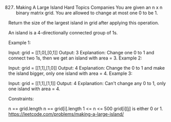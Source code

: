 827. Making A Large Island
Hard
Topics
Companies
You are given an n x n binary matrix grid. You are allowed to change at most one 0 to be 1.

Return the size of the largest island in grid after applying this operation.

An island is a 4-directionally connected group of 1s.

 

Example 1:

Input: grid = [[1,0],[0,1]]
Output: 3
Explanation: Change one 0 to 1 and connect two 1s, then we get an island with area = 3.
Example 2:

Input: grid = [[1,1],[1,0]]
Output: 4
Explanation: Change the 0 to 1 and make the island bigger, only one island with area = 4.
Example 3:

Input: grid = [[1,1],[1,1]]
Output: 4
Explanation: Can't change any 0 to 1, only one island with area = 4.
 

Constraints:

n == grid.length
n == grid[i].length
1 <= n <= 500
grid[i][j] is either 0 or 1.
https://leetcode.com/problems/making-a-large-island/